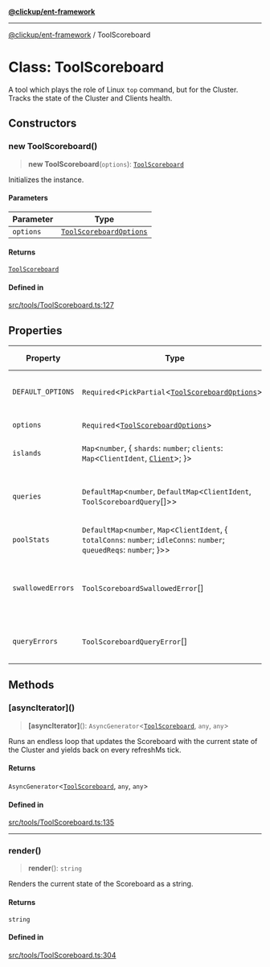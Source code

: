 [**@clickup/ent-framework**](../README.md)

***

[@clickup/ent-framework](../globals.md) / ToolScoreboard

# Class: ToolScoreboard

A tool which plays the role of Linux `top` command, but for the Cluster.
Tracks the state of the Cluster and Clients health.

## Constructors

### new ToolScoreboard()

> **new ToolScoreboard**(`options`): [`ToolScoreboard`](ToolScoreboard.md)

Initializes the instance.

#### Parameters

| Parameter | Type |
| ------ | ------ |
| `options` | [`ToolScoreboardOptions`](../interfaces/ToolScoreboardOptions.md) |

#### Returns

[`ToolScoreboard`](ToolScoreboard.md)

#### Defined in

[src/tools/ToolScoreboard.ts:127](https://github.com/clickup/ent-framework/blob/master/src/tools/ToolScoreboard.ts#L127)

## Properties

| Property | Type | Default value | Description |
| ------ | ------ | ------ | ------ |
| `DEFAULT_OPTIONS` | `Required`\<`PickPartial`\<[`ToolScoreboardOptions`](../interfaces/ToolScoreboardOptions.md)\>\> | `undefined` | Default values for the constructor options. |
| `options` | `Required`\<[`ToolScoreboardOptions`](../interfaces/ToolScoreboardOptions.md)\> | `undefined` | Options of this tool. |
| `islands` | `Map`\<`number`, \{ `shards`: `number`; `clients`: `Map`\<`ClientIdent`, [`Client`](Client.md)\>; \}\> | `undefined` | Registry of all Islands with Clients. |
| `queries` | `DefaultMap`\<`number`, `DefaultMap`\<`ClientIdent`, `ToolScoreboardQuery`[]\>\> | `undefined` | Log of queries sent (ping, discovery, tick). |
| `poolStats` | `DefaultMap`\<`number`, `Map`\<`ClientIdent`, \{ `totalConns`: `number`; `idleConns`: `number`; `queuedReqs`: `number`; \}\>\> | `undefined` | Pool stats of Clients. |
| `swallowedErrors` | `ToolScoreboardSwallowedError`[] | `[]` | Registry of the recent swallowed errors (pings-independent). |
| `queryErrors` | `ToolScoreboardQueryError`[] | `[]` | Errors extracted from the queries log. |

## Methods

### \[asyncIterator\]()

> **\[asyncIterator\]**(): `AsyncGenerator`\<[`ToolScoreboard`](ToolScoreboard.md), `any`, `any`\>

Runs an endless loop that updates the Scoreboard with the current state of
the Cluster and yields back on every refreshMs tick.

#### Returns

`AsyncGenerator`\<[`ToolScoreboard`](ToolScoreboard.md), `any`, `any`\>

#### Defined in

[src/tools/ToolScoreboard.ts:135](https://github.com/clickup/ent-framework/blob/master/src/tools/ToolScoreboard.ts#L135)

***

### render()

> **render**(): `string`

Renders the current state of the Scoreboard as a string.

#### Returns

`string`

#### Defined in

[src/tools/ToolScoreboard.ts:304](https://github.com/clickup/ent-framework/blob/master/src/tools/ToolScoreboard.ts#L304)
